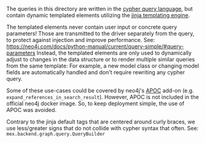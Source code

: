 The queries in this directory are written in the
[cypher query language](https://neo4j.com/docs/getting-started/cypher-intro/),
but contain dynamic templated elements utilizing the
[jinja templating engine](https://jinja.palletsprojects.com/en/latest/).

The templated elements never contain user input or concrete query parameters!
Those are transmitted to the driver separately from the query, to protect against
injection and improve performance.
See: https://neo4j.com/docs/python-manual/current/query-simple/#query-parameters
Instead, the templated elements are only used to dynamically adjust to changes in
the data structure or to render multiple similar queries from the same template:
For example, a new model class or changing model fields are automatically handled
and don't require rewriting any cypher query.

Some of these use-cases could be covered by neo4j's [APOC](https://neo4j.com/labs/apoc/)
add-on (e.g. `expand_references_in_search_result`). However, APOC is not included in the
official neo4j docker image. So, to keep deployment simple, the use of APOC was avoided.

Contrary to the jinja default tags that are centered around curly braces, we use
less/greater signs that do not collide with cypher syntax that often.
See: `mex.backend.graph.query.QueryBuilder`
